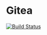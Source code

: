 # Gitea

[![Build Status](http://gautamnet.tk/api/badges/emovies/Gitea/status.svg)](http://gautamnet.tk/emovies/Gitea)
